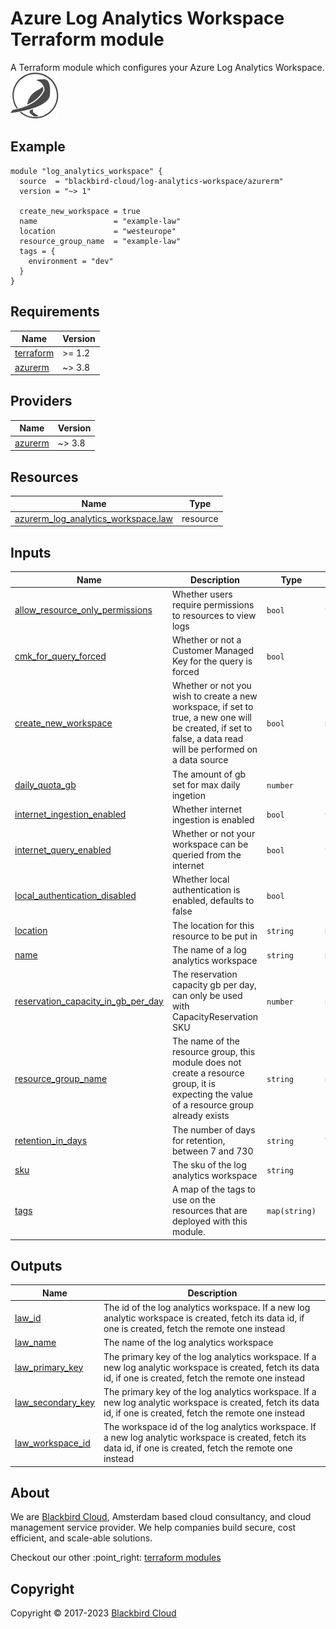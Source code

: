 # Azure Log Analytics Workspace Terraform module
A Terraform module which configures your Azure Log Analytics Workspace.  
[![blackbird-logo](https://raw.githubusercontent.com/blackbird-cloud/terraform-module-template/main/.config/logo_simple.png)](https://www.blackbird.cloud)

## Example
```hcl
module "log_analytics_workspace" {
  source  = "blackbird-cloud/log-analytics-workspace/azurerm"
  version = "~> 1"

  create_new_workspace = true
  name                 = "example-law"
  location             = "westeurope"
  resource_group_name  = "example-law"
  tags = {
    environment = "dev"
  }
}
```

## Requirements

| Name | Version |
|------|---------|
| <a name="requirement_terraform"></a> [terraform](#requirement\_terraform) | >= 1.2 |
| <a name="requirement_azurerm"></a> [azurerm](#requirement\_azurerm) | ~> 3.8 |

## Providers

| Name | Version |
|------|---------|
| <a name="provider_azurerm"></a> [azurerm](#provider\_azurerm) | ~> 3.8 |

## Resources

| Name | Type |
|------|------|
| [azurerm_log_analytics_workspace.law](https://registry.terraform.io/providers/hashicorp/azurerm/latest/docs/resources/log_analytics_workspace) | resource |

## Inputs

| Name | Description | Type | Default | Required |
|------|-------------|------|---------|:--------:|
| <a name="input_allow_resource_only_permissions"></a> [allow\_resource\_only\_permissions](#input\_allow\_resource\_only\_permissions) | Whether users require permissions to resources to view logs | `bool` | `true` | no |
| <a name="input_cmk_for_query_forced"></a> [cmk\_for\_query\_forced](#input\_cmk\_for\_query\_forced) | Whether or not a Customer Managed Key for the query is forced | `bool` | `false` | no |
| <a name="input_create_new_workspace"></a> [create\_new\_workspace](#input\_create\_new\_workspace) | Whether or not you wish to create a new workspace, if set to true, a new one will be created, if set to false, a data read will be performed on a data source | `bool` | n/a | yes |
| <a name="input_daily_quota_gb"></a> [daily\_quota\_gb](#input\_daily\_quota\_gb) | The amount of gb set for max daily ingetion | `number` | `-1` | no |
| <a name="input_internet_ingestion_enabled"></a> [internet\_ingestion\_enabled](#input\_internet\_ingestion\_enabled) | Whether internet ingestion is enabled | `bool` | `true` | no |
| <a name="input_internet_query_enabled"></a> [internet\_query\_enabled](#input\_internet\_query\_enabled) | Whether or not your workspace can be queried from the internet | `bool` | `true` | no |
| <a name="input_local_authentication_disabled"></a> [local\_authentication\_disabled](#input\_local\_authentication\_disabled) | Whether local authentication is enabled, defaults to false | `bool` | `false` | no |
| <a name="input_location"></a> [location](#input\_location) | The location for this resource to be put in | `string` | n/a | yes |
| <a name="input_name"></a> [name](#input\_name) | The name of a log analytics workspace | `string` | n/a | yes |
| <a name="input_reservation_capacity_in_gb_per_day"></a> [reservation\_capacity\_in\_gb\_per\_day](#input\_reservation\_capacity\_in\_gb\_per\_day) | The reservation capacity gb per day, can only be used with CapacityReservation SKU | `number` | `null` | no |
| <a name="input_resource_group_name"></a> [resource\_group\_name](#input\_resource\_group\_name) | The name of the resource group, this module does not create a resource group, it is expecting the value of a resource group already exists | `string` | n/a | yes |
| <a name="input_retention_in_days"></a> [retention\_in\_days](#input\_retention\_in\_days) | The number of days for retention, between 7 and 730 | `string` | `7` | no |
| <a name="input_sku"></a> [sku](#input\_sku) | The sku of the log analytics workspace | `string` | `"PerGB2018"` | no |
| <a name="input_tags"></a> [tags](#input\_tags) | A map of the tags to use on the resources that are deployed with this module. | `map(string)` | <pre>{<br>  "source": "terraform"<br>}</pre> | no |

## Outputs

| Name | Description |
|------|-------------|
| <a name="output_law_id"></a> [law\_id](#output\_law\_id) | The  id of the log analytics workspace. If a new log analytic workspace is created, fetch its data id, if one is created, fetch the remote one instead |
| <a name="output_law_name"></a> [law\_name](#output\_law\_name) | The name of the log analytics workspace |
| <a name="output_law_primary_key"></a> [law\_primary\_key](#output\_law\_primary\_key) | The primary key of the log analytics workspace. If a new log analytic workspace is created, fetch its data id, if one is created, fetch the remote one instead |
| <a name="output_law_secondary_key"></a> [law\_secondary\_key](#output\_law\_secondary\_key) | The primary key of the log analytics workspace. If a new log analytic workspace is created, fetch its data id, if one is created, fetch the remote one instead |
| <a name="output_law_workspace_id"></a> [law\_workspace\_id](#output\_law\_workspace\_id) | The workspace id of the log analytics workspace. If a new log analytic workspace is created, fetch its data id, if one is created, fetch the remote one instead |

## About

We are [Blackbird Cloud](https://blackbird.cloud), Amsterdam based cloud consultancy, and cloud management service provider. We help companies build secure, cost efficient, and scale-able solutions.

Checkout our other :point\_right: [terraform modules](https://registry.terraform.io/namespaces/blackbird-cloud)

## Copyright

Copyright © 2017-2023 [Blackbird Cloud](https://www.blackbird.cloud)

